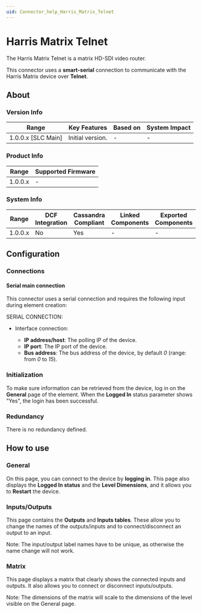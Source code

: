 ```yaml
---
uid: Connector_help_Harris_Matrix_Telnet
---
```


# Harris Matrix Telnet

The Harris Matrix Telnet is a matrix HD-SDI video router.

This connector uses a **smart-serial** connection to communicate with the Harris Matrix device over **Telnet**.

## About

### Version Info

| **Range**            | **Key Features** | **Based on** | **System Impact** |
|----------------------|------------------|--------------|-------------------|
| 1.0.0.x \[SLC Main\] | Initial version. | \-           | \-                |

### Product Info

| **Range** | **Supported Firmware** |
|-----------|------------------------|
| 1.0.0.x   | \-                     |

### System Info

| **Range** | **DCF Integration** | **Cassandra Compliant** | **Linked Components** | **Exported Components** |
|-----------|---------------------|-------------------------|-----------------------|-------------------------|
| 1.0.0.x   | No                  | Yes                     | \-                    | \-                      |

## Configuration

### Connections

#### Serial main connection

This connector uses a serial connection and requires the following input during element creation:

SERIAL CONNECTION:

- Interface connection:

  - **IP address/host**: The polling IP of the device.
  - **IP port**: The IP port of the device.
  - **Bus address**: The bus address of the device, by default *0* (range: from *0* to *15*).

### Initialization

To make sure information can be retrieved from the device, log in on the **General** page of the element. When the **Logged In** status parameter shows "Yes", the login has been successful.

### Redundancy

There is no redundancy defined.

## How to use

### General

On this page, you can connect to the device by **logging in**. This page also displays the **Logged In status** and the **Level Dimensions**, and it allows you to **Restart** the device.

### Inputs/Outputs

This page contains the **Outputs** and **Inputs tables**. These allow you to change the names of the outputs/inputs and to connect/disconnect an output to an input.

Note: The input/output label names have to be unique, as otherwise the name change will not work.

### Matrix

This page displays a matrix that clearly shows the connected inputs and outputs. It also allows you to connect or disconnect inputs/outputs.

Note: The dimensions of the matrix will scale to the dimensions of the level visible on the General page.
